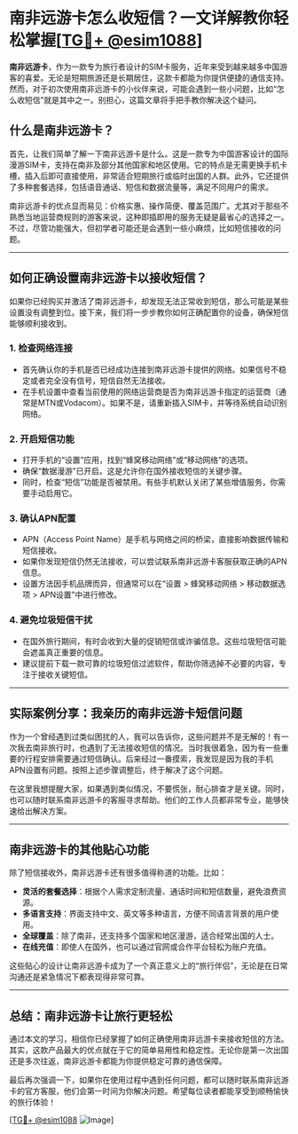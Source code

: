 # 南非远游卡怎么收短信？一文详解教你轻松掌握[[TG💪+ @esim1088](https://t.me/s/esim1088)]

**南非远游卡**，作为一款专为旅行者设计的SIM卡服务，近年来受到越来越多中国游客的喜爱。无论是短期旅游还是长期居住，这款卡都能为你提供便捷的通信支持。然而，对于初次使用南非远游卡的小伙伴来说，可能会遇到一些小问题，比如“怎么收短信”就是其中之一。别担心，这篇文章将手把手教你解决这个疑问。

## 什么是南非远游卡？

首先，让我们简单了解一下南非远游卡是什么。这是一款专为中国游客设计的国际漫游SIM卡，支持在南非及部分其他国家和地区使用。它的特点是无需更换手机卡槽，插入后即可直接使用，非常适合短期旅行或临时出国的人群。此外，它还提供了多种套餐选择，包括语音通话、短信和数据流量等，满足不同用户的需求。

南非远游卡的优点显而易见：价格实惠、操作简便、覆盖范围广。尤其对于那些不熟悉当地运营商规则的游客来说，这种即插即用的服务无疑是最省心的选择之一。不过，尽管功能强大，但初学者可能还是会遇到一些小麻烦，比如短信接收的问题。

---

## 如何正确设置南非远游卡以接收短信？

如果你已经购买并激活了南非远游卡，却发现无法正常收到短信，那么可能是某些设置没有调整到位。接下来，我们将一步步教你如何正确配置你的设备，确保短信能够顺利接收到。

### 1. **检查网络连接**
   - 首先确认你的手机是否已经成功连接到南非远游卡提供的网络。如果信号不稳定或者完全没有信号，短信自然无法接收。
   - 在手机设置中查看当前使用的网络运营商是否为南非远游卡指定的运营商（通常是MTN或Vodacom）。如果不是，请重新插入SIM卡，并等待系统自动识别网络。

### 2. **开启短信功能**
   - 打开手机的“设置”应用，找到“蜂窝移动网络”或“移动网络”的选项。
   - 确保“数据漫游”已开启。这是允许你在国外接收短信的关键步骤。
   - 同时，检查“短信”功能是否被禁用。有些手机默认关闭了某些增值服务，你需要手动启用它。

### 3. **确认APN配置**
   - APN（Access Point Name）是手机与网络之间的桥梁，直接影响数据传输和短信接收。
   - 如果你发现短信仍然无法接收，可以尝试联系南非远游卡客服获取正确的APN信息。
   - 设置方法因手机品牌而异，但通常可以在“设置 > 蜂窝移动网络 > 移动数据选项 > APN设置”中进行修改。

### 4. **避免垃圾短信干扰**
   - 在国外旅行期间，有时会收到大量的促销短信或诈骗信息。这些垃圾短信可能会遮盖真正重要的信息。
   - 建议提前下载一款可靠的垃圾短信过滤软件，帮助你筛选掉不必要的内容，专注于接收关键短信。

---

## 实际案例分享：我亲历的南非远游卡短信问题

作为一个曾经遇到过类似困扰的人，我可以告诉你，这些问题并不是无解的！有一次我去南非旅行时，也遇到了无法接收短信的情况。当时我很着急，因为有一些重要的行程安排需要通过短信确认。后来经过一番摸索，我发现是因为我的手机APN设置有问题。按照上述步骤调整后，终于解决了这个问题。

在这里我想提醒大家，如果遇到类似情况，不要慌张，耐心排查才是关键。同时，也可以随时联系南非远游卡的客服寻求帮助。他们的工作人员都非常专业，能够快速给出解决方案。

---

## 南非远游卡的其他贴心功能

除了短信接收外，南非远游卡还有很多值得称道的功能。比如：

- **灵活的套餐选择**：根据个人需求定制流量、通话时间和短信数量，避免浪费资源。
- **多语言支持**：界面支持中文、英文等多种语言，方便不同语言背景的用户使用。
- **全球覆盖**：除了南非，还支持多个国家和地区漫游，适合经常出国的人士。
- **在线充值**：即使人在国外，也可以通过官网或合作平台轻松为账户充值。

这些贴心的设计让南非远游卡成为了一个真正意义上的“旅行伴侣”，无论是在日常沟通还是紧急情况下都表现得非常可靠。

---

## 总结：南非远游卡让旅行更轻松

通过本文的学习，相信你已经掌握了如何正确使用南非远游卡来接收短信的方法。其实，这款产品最大的优点就在于它的简单易用性和稳定性。无论你是第一次出国还是多次往返，南非远游卡都能为你提供稳定可靠的通信保障。

最后再次强调一下，如果你在使用过程中遇到任何问题，都可以随时联系南非远游卡的官方客服，他们会第一时间为你解决问题。希望每位读者都能享受到顺畅愉快的旅行体验！

[[TG💪+ @esim1088](https://t.me/s/esim1088) ![Image](https://i.postimg.cc/4NQfJmqS/Snipaste-2025-05-13-00-14-12.png)]